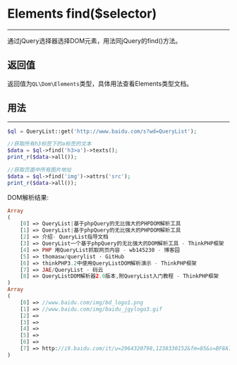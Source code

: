 # Elements find($selector)

---

通过jQuery选择器选择DOM元素，用法同jQuery的find()方法。

## 返回值

返回值为`QL\Dom\Elements`类型，具体用法查看Elements类型文档。

## 用法

---

```php
$ql = QueryList::get('http://www.baidu.com/s?wd=QueryList');

//获取所有h3标签下的a标签的文本
$data = $ql->find('h3>a')->texts();
print_r($data->all());

//获取页面中所有图片地址
$data = $ql->find('img')->attrs('src');
print_r($data->all());
```

DOM解析结果:

```php
Array
(
    [0] => QueryList|基于phpQuery的无比强大的PHPDOM解析工具
    [1] => QueryList|基于phpQuery的无比强大的PHPDOM解析工具
    [2] => 介绍- QueryList指导文档
    [3] => QueryList一个基于phpQuery的无比强大的DOM解析工具 - ThinkPHP框架
    [4] => PHP 用QueryList抓取网页内容 - wb145230 - 博客园
    [5] => thomasw/querylist · GitHub
    [6] => thinkPHP3.2中使用QueryListDOM解析演示 - ThinkPHP框架
    [7] => JAE/QueryList - 码云
    [8] => QueryListDOM解析器2.0版本,附QueryList入门教程 - ThinkPHP框架
)
Array
(
    [0] => //www.baidu.com/img/bd_logo1.png
    [1] => //www.baidu.com/img/baidu_jgylogo3.gif
    [2] =>
    [3] =>
    [4] =>
    [5] =>
    [6] =>
    [7] => http://i9.baidu.com/it/u=2964320798,1238330152&fm=85&s=BF8A7A23632258B4A854E4DB0300E0B1
)
```